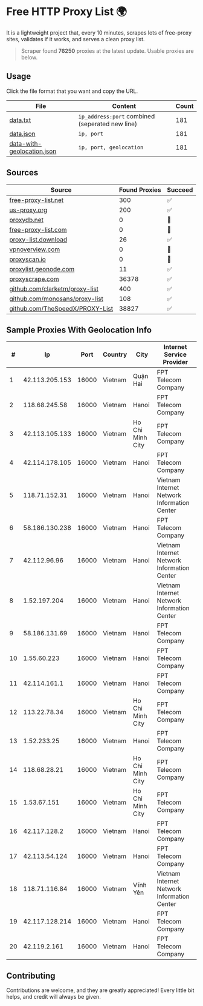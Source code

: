 
# Free HTTP Proxy List 🌍

It is a lightweight project that, every 10 minutes, scrapes lots of free-proxy sites, validates if it works, and serves a clean proxy list.


> Scraper found **76250** proxies at the latest update. Usable proxies are below.

## Usage

Click the file format that you want and copy the URL.


|File|Content|Count|
|----|-------|-----|
|[data.txt](https://raw.githubusercontent.com/themiralay/Proxy-List-World/master/data.txt)|`ip_address:port` combined (seperated new line)|181|
|[data.json](https://raw.githubusercontent.com/themiralay/Proxy-List-World/master/data.json)|`ip, port`|181|
|[data-with-geolocation.json](https://raw.githubusercontent.com/themiralay/Proxy-List-World/master/data-with-geolocation.json)|`ip, port, geolocation`|181|

## Sources

|Source|Found Proxies|Succeed|
|------|-------------|-------|
|[free-proxy-list.net](https://free-proxy-list.net)|300|✅|
|[us-proxy.org](https://www.us-proxy.org)|200|✅|
|[proxydb.net](http://proxydb.net)|0|🚫|
|[free-proxy-list.com](https://free-proxy-list.com/?page=&port=&type%5B%5D=http&type%5B%5D=https&up_time=0&search=Search)|0|🚫|
|[proxy-list.download](https://www.proxy-list.download/HTTP)|26|✅|
|[vpnoverview.com](https://vpnoverview.com/privacy/anonymous-browsing/free-proxy-servers)|0|🚫|
|[proxyscan.io](https://www.proxyscan.io)|0|🚫|
|[proxylist.geonode.com](https://proxylist.geonode.com/api/proxy-list?limit=300&page=1&sort_by=lastChecked&sort_type=desc&protocols=http,https)|11|✅|
|[proxyscrape.com](https://api.proxyscrape.com/v2/?request=displayproxies&protocol=http&timeout=10000&country=all&ssl=all&anonymity=all)|36378|✅|
|[github.com/clarketm/proxy-list](https://raw.githubusercontent.com/clarketm/proxy-list/master/proxy-list-raw.txt)|400|✅|
|[github.com/monosans/proxy-list](https://raw.githubusercontent.com/monosans/proxy-list/main/proxies/http.txt)|108|✅|
|[github.com/TheSpeedX/PROXY-List](https://raw.githubusercontent.com/TheSpeedX/PROXY-List/master/http.txt)|38827|✅|


## Sample Proxies With Geolocation Info

|#|Ip|Port|Country|City|Internet Service Provider|
|-|--|----|-------|----|-------------------------|
|1|42.113.205.153|16000|Vietnam|Quận Hai|FPT Telecom Company|
|2|118.68.245.58|16000|Vietnam|Hanoi|FPT Telecom Company|
|3|42.113.105.133|16000|Vietnam|Ho Chi Minh City|FPT Telecom Company|
|4|42.114.178.105|16000|Vietnam|Hanoi|FPT Telecom Company|
|5|118.71.152.31|16000|Vietnam|Hanoi|Vietnam Internet Network Information Center|
|6|58.186.130.238|16000|Vietnam|Hanoi|FPT Telecom Company|
|7|42.112.96.96|16000|Vietnam|Hanoi|Vietnam Internet Network Information Center|
|8|1.52.197.204|16000|Vietnam|Hanoi|Vietnam Internet Network Information Center|
|9|58.186.131.69|16000|Vietnam|Hanoi|FPT Telecom Company|
|10|1.55.60.223|16000|Vietnam|Hanoi|FPT Telecom Company|
|11|42.114.161.1|16000|Vietnam|Hanoi|FPT Telecom Company|
|12|113.22.78.34|16000|Vietnam|Ho Chi Minh City|FPT Telecom Company|
|13|1.52.233.25|16000|Vietnam|Hanoi|FPT Telecom Company|
|14|118.68.28.21|16000|Vietnam|Ho Chi Minh City|FPT Telecom Company|
|15|1.53.67.151|16000|Vietnam|Ho Chi Minh City|FPT Telecom Company|
|16|42.117.128.2|16000|Vietnam|Hanoi|FPT Telecom Company|
|17|42.113.54.124|16000|Vietnam|Hanoi|FPT Telecom Company|
|18|118.71.116.84|16000|Vietnam|Vĩnh Yên|Vietnam Internet Network Information Center|
|19|42.117.128.214|16000|Vietnam|Hanoi|FPT Telecom Company|
|20|42.119.2.161|16000|Vietnam|Hanoi|FPT Telecom Company|



## Contributing

Contributions are welcome, and they are greatly appreciated! Every
little bit helps, and credit will always be given.

